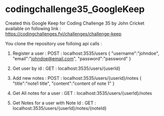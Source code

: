 # codingchallenge35_GoogleKeep

Created this Google Keep for Coding Challenge 35 by John Cricket available on following link : https://codingchallenges.fyi/challenges/challenge-keep

You clone the repository use folloing api calls : 

1. Register a user : POST : localhost:3535/users
   {
        "username":"johndoe",
        "email":"johndoe@email.com",
        "password":"password"
    }

2. Get user by id : GET : localhost:3535/users/{userId}
3. Add new notes : POST :   localhost:3535/users/{userid}/notes
   {
        "title":"note1 title",
        "content":"content of note 1"
    }
4. Get All notes for a user : GET : localhost:3535/users/{userId}/notes
5. Get Notes for a user with Note Id : GET : localhost:3535/users/{userId}/notes/{noteId}
  
